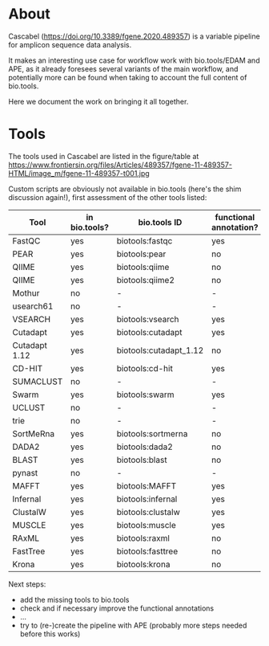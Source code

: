 # About 

Cascabel (https://doi.org/10.3389/fgene.2020.489357) is a variable pipeline for amplicon sequence data analysis. 

It makes an interesting use case for workflow work with bio.tools/EDAM and APE, as it already foresees several variants of the main workflow, and potentially more can be found when taking to account the full content of bio.tools.

Here we document the work on bringing it all together. 

# Tools

The tools used in Cascabel are listed in the figure/table at https://www.frontiersin.org/files/Articles/489357/fgene-11-489357-HTML/image_m/fgene-11-489357-t001.jpg

Custom scripts are obviously not available in bio.tools (here's the shim discussion again!), first assessment of the other tools listed: 

| **Tool**  | **in bio.tools?**  | **bio.tools ID**  | **functional annotation?**  |
|-----------|--------------------|-------------------|-----------------------------|
| FastQC | yes | biotools:fastqc | yes |
| PEAR | yes | biotools:pear | no |
| QIIME | yes | biotools:qiime | no |
| QIIME | yes | biotools:qiime2 | no |
| Mothur | no | - | - |
| usearch61 | no | - | - |
| VSEARCH | yes | biotools:vsearch | yes | 
| Cutadapt | yes | biotools:cutadapt | yes | 
| Cutadapt 1.12 | yes | biotools:cutadapt_1.12 | no |
| CD-HIT | yes | biotools:cd-hit | yes |
| SUMACLUST | no | - | - |
| Swarm | yes | biotools:swarm | yes |
| UCLUST | no | - | - | 
| trie | no | - | - |
| SortMeRna | yes | biotools:sortmerna | no |
| DADA2 | yes | biotools:dada2 | no | 
| BLAST | yes | biotools:blast | no |
| pynast | no | - | - |
| MAFFT | yes | biotools:MAFFT | yes | 
| Infernal | yes | biotools:infernal | yes | 
| ClustalW | yes | biotools:clustalw | yes | 
| MUSCLE | yes | biotools:muscle | yes | 
| RAxML | yes | biotools:raxml | no | 
| FastTree | yes | biotools:fasttree | no | 
| Krona | yes | biotools:krona | no | 

Next steps: 
* add the missing tools to bio.tools
* check and if necessary improve the functional annotations
* ...
* try to (re-)create the pipeline with APE (probably more steps needed before this works)










